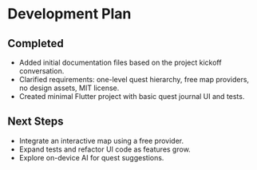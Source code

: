 # Development Plan

## Completed
- Added initial documentation files based on the project kickoff conversation.
- Clarified requirements: one-level quest hierarchy, free map providers, no design assets, MIT license.
- Created minimal Flutter project with basic quest journal UI and tests.


## Next Steps
- Integrate an interactive map using a free provider.
- Expand tests and refactor UI code as features grow.
- Explore on-device AI for quest suggestions.
